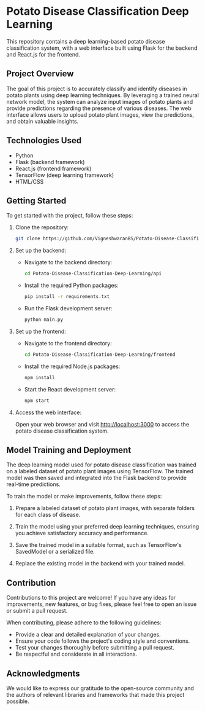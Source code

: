 # Potato Disease Classification Deep Learning

This repository contains a deep learning-based potato disease classification system, with a web interface built using Flask for the backend and React.js for the frontend.

## Project Overview

The goal of this project is to accurately classify and identify diseases in potato plants using deep learning techniques. By leveraging a trained neural network model, the system can analyze input images of potato plants and provide predictions regarding the presence of various diseases. The web interface allows users to upload potato plant images, view the predictions, and obtain valuable insights.

## Technologies Used

- Python
- Flask (backend framework)
- React.js (frontend framework)
- TensorFlow (deep learning framework)
- HTML/CSS

## Getting Started

To get started with the project, follow these steps:

1. Clone the repository:

   ```bash
   git clone https://github.com/VigneshwaranBS/Potato-Disease-Classification-Deep-Learning.git
   ```

2. Set up the backend:

   - Navigate to the backend directory:

     ```bash
     cd Potato-Disease-Classification-Deep-Learning/api
     ```

   - Install the required Python packages:

     ```bash
     pip install -r requirements.txt
     ```

   - Run the Flask development server:

     ```bash
     python main.py
     ```

3. Set up the frontend:

   - Navigate to the frontend directory:

     ```bash
     cd Potato-Disease-Classification-Deep-Learning/frontend
     ```

   - Install the required Node.js packages:

     ```bash
     npm install
     ```

   - Start the React development server:

     ```bash
     npm start
     ```

4. Access the web interface:

   Open your web browser and visit [http://localhost:3000](http://localhost:3000) to access the potato disease classification system.

## Model Training and Deployment

The deep learning model used for potato disease classification was trained on a labeled dataset of potato plant images using TensorFlow. The trained model was then saved and integrated into the Flask backend to provide real-time predictions.

To train the model or make improvements, follow these steps:

1. Prepare a labeled dataset of potato plant images, with separate folders for each class of disease.

2. Train the model using your preferred deep learning techniques, ensuring you achieve satisfactory accuracy and performance.

3. Save the trained model in a suitable format, such as TensorFlow's SavedModel or a serialized file.

4. Replace the existing model in the backend with your trained model.

## Contribution

Contributions to this project are welcome! If you have any ideas for improvements, new features, or bug fixes, please feel free to open an issue or submit a pull request.

When contributing, please adhere to the following guidelines:

- Provide a clear and detailed explanation of your changes.
- Ensure your code follows the project's coding style and conventions.
- Test your changes thoroughly before submitting a pull request.
- Be respectful and considerate in all interactions.


## Acknowledgments

We would like to express our gratitude to the open-source community and the authors of relevant libraries and frameworks that made this project possible.

